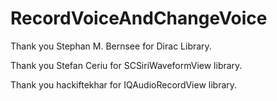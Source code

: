 # RecordVoiceAndChangeVoice

Thank you Stephan M. Bernsee for Dirac Library.

Thank you Stefan Ceriu for SCSiriWaveformView library.

Thank you hackiftekhar for IQAudioRecordView library.

